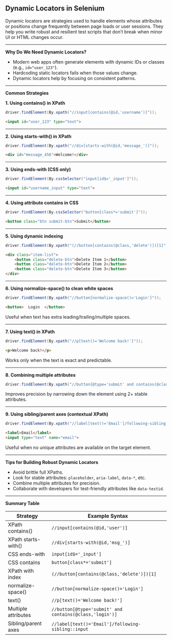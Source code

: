 ## Dynamic Locators in Selenium

Dynamic locators are strategies used to handle elements whose attributes or positions change frequently between page loads or user sessions. They help you write robust and resilient test scripts that don’t break when minor UI or HTML changes occur.

---

**Why Do We Need Dynamic Locators?**
- Modern web apps often generate elements with dynamic IDs or classes (e.g., `id="user_123"`).
- Hardcoding static locators fails when those values change.
- Dynamic locators help by focusing on consistent patterns.

---

**Common Strategies**

**1. Using contains() in XPath**
```java
driver.findElement(By.xpath("//input[contains(@id,'username')]"));
```
```html
<input id="user_123" type="text">
```

---

**2. Using starts-with() in XPath**
```java
driver.findElement(By.xpath("//div[starts-with(@id,'message_')]"));
```
```html
<div id="message_456">Welcome!</div>
```

---

**3. Using ends-with (CSS only)**
```java
driver.findElement(By.cssSelector("input[id$='_input']"));
```
```html
<input id="username_input" type="text">
```

---

**4. Using attribute contains in CSS**
```java
driver.findElement(By.cssSelector("button[class*='submit']"));
```
```html
<button class="btn submit-btn">Submit</button>
```

---

**5. Using dynamic indexing**
```java
driver.findElement(By.xpath("(//button[contains(@class,'delete')])[1]"));
```
```html
<div class="item-list">
    <button class="delete-btn">Delete Item 1</button>
    <button class="delete-btn">Delete Item 2</button>
    <button class="delete-btn">Delete Item 3</button>
</div>
```

---

**6. Using normalize-space() to clean white spaces**
```java
driver.findElement(By.xpath("//button[normalize-space()='Login']"));
```
```html
<button>  Login  </button>
```
Useful when text has extra leading/trailing/multiple spaces.

---

**7. Using text() in XPath**
```java
driver.findElement(By.xpath("//p[text()='Welcome back!']"));
```
```html
<p>Welcome back!</p>
```
Works only when the text is exact and predictable.

---

**8. Combining multiple attributes**
```java
driver.findElement(By.xpath("//button[@type='submit' and contains(@class,'login')"]));
```
Improves precision by narrowing down the element using 2+ stable attributes.

---

**9. Using sibling/parent axes (contextual XPath)**
```java
driver.findElement(By.xpath("//label[text()='Email']/following-sibling::input"));
```
```html
<label>Email</label>
<input type="text" name="email">
```
Useful when no unique attributes are available on the target element.

---

**Tips for Building Robust Dynamic Locators**
- Avoid brittle full XPaths.
- Look for stable attributes: `placeholder`, `aria-label`, `data-*`, etc.
- Combine multiple attributes for precision.
- Collaborate with developers for test-friendly attributes like `data-testid`.

---

**Summary Table**

| Strategy               | Example Syntax                                              |
|------------------------|-------------------------------------------------------------|
| XPath contains()       | `//input[contains(@id,'user')]`                             |
| XPath starts-with()    | `//div[starts-with(@id,'msg_')]`                            |
| CSS ends-with          | `input[id$='_input']`                                       |
| CSS contains           | `button[class*='submit']`                                   |
| XPath with index       | `(//button[contains(@class,'delete')])[1]`                  |
| normalize-space()      | `//button[normalize-space()='Login']`                      |
| text()                 | `//p[text()='Welcome back!']`                              |
| Multiple attributes    | `//button[@type='submit' and contains(@class,'login')]`     |
| Sibling/parent axes    | `//label[text()='Email']/following-sibling::input`          |

